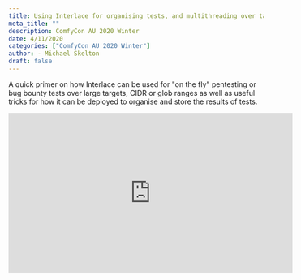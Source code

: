 ```yaml
---
title: Using Interlace for organising tests, and multithreading over targets
meta_title: ""
description: ComfyCon AU 2020 Winter
date: 4/11/2020
categories: ["ComfyCon AU 2020 Winter"]
author: - Michael Skelton
draft: false
---
```

A quick primer on how Interlace can be used for "on the fly" pentesting or bug bounty tests over large targets, CIDR or glob ranges as well as useful tricks for how it can be deployed to organise and store the results of tests.

<iframe width="560" height="315" src="https://www.youtube.com/embed/vPnKFgjhlRg?si=m9OXWlDTmr3YOTN7" title="YouTube video player" frameborder="0" allow="accelerometer; autoplay; clipboard-write; encrypted-media; gyroscope; picture-in-picture; web-share" allowfullscreen></iframe>